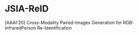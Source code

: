 # JSIA-ReID
[AAAI'20] Cross-Modality Paired-Images Generation for RGB-InfraredPerson Re-Identification

